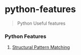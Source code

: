 # python-features
> Python Useful features

### Python Features
1. [Structural Pattern Matching](/structural-pattern-matching/README.md)